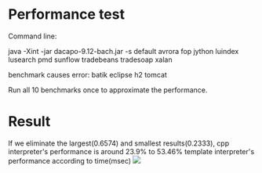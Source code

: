 # Performance test
Command line:

java -Xint -jar dacapo-9.12-bach.jar -s default avrora fop jython luindex lusearch pmd sunflow tradebeans tradesoap xalan

benchmark causes error:
batik eclipse h2 tomcat

Run all 10 benchmarks once to approximate the performance.

# Result
If we eliminate the largest(0.6574) and smallest results(0.2333), cpp interpreter's performance is around 23.9% to 53.46% template interpreter's performance according to time(msec)
<img src="https://user-images.githubusercontent.com/33415010/34829413-9cd8b7c2-f71b-11e7-96ed-049f5b26c86d.png" />








 
 
